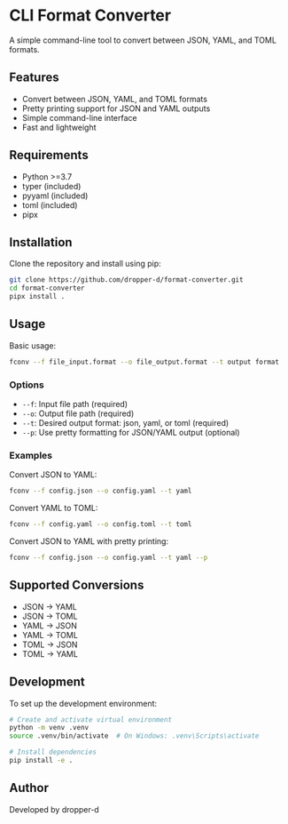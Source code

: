 # CLI Format Converter

A simple command-line tool to convert between JSON, YAML, and TOML formats.

## Features

- Convert between JSON, YAML, and TOML formats
- Pretty printing support for JSON and YAML outputs
- Simple command-line interface
- Fast and lightweight

## Requirements

- Python >=3.7
- typer (included)
- pyyaml (included)
- toml (included)
- pipx

## Installation

Clone the repository and install using pip:

```bash
git clone https://github.com/dropper-d/format-converter.git
cd format-converter
pipx install .
```

## Usage

Basic usage:
```bash
fconv --f file_input.format --o file_output.format --t output format
```

### Options

- `--f`: Input file path (required)
- `--o`: Output file path (required)
- `--t`: Desired output format: json, yaml, or toml (required)
- `--p`: Use pretty formatting for JSON/YAML output (optional)

### Examples

Convert JSON to YAML:
```bash
fconv --f config.json --o config.yaml --t yaml
```

Convert YAML to TOML:
```bash
fconv --f config.yaml --o config.toml --t toml
```

Convert JSON to YAML with pretty printing:
```bash
fconv --f config.json --o config.yaml --t yaml --p
```

## Supported Conversions

- JSON → YAML
- JSON → TOML
- YAML → JSON
- YAML → TOML
- TOML → JSON
- TOML → YAML

## Development

To set up the development environment:

```bash
# Create and activate virtual environment
python -m venv .venv
source .venv/bin/activate  # On Windows: .venv\Scripts\activate

# Install dependencies
pip install -e .
```

## Author

Developed by dropper-d